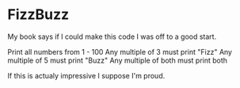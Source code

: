 # FizzBuzz
My book says if I could make this code I was off to a good start.

Print all numbers from 1 - 100
Any multiple of 3 must print "Fizz"
Any multiple of 5 must print "Buzz"
Any multiple of both must print both

If this is actualy impressive I suppose I'm proud.
